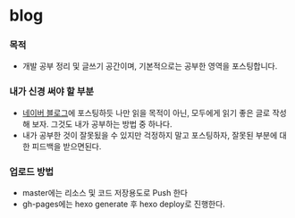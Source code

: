 # blog

### 목적

- 개발 공부 정리 및 글쓰기 공간이며, 기본적으로는 공부한 영역을 포스팅합니다.

### 내가 신경 써야 할 부분

- [네이버 블로그](http://blog.naver.com/silver889)에 포스팅하듯 나만 읽을 목적이 아닌, 모두에게 읽기 좋은 글로 작성해 보자.
그것도 내가 공부하는 방법 중 하나다.
- 내가 공부한 것이 잘못됬을 수 있지만 걱정하지 말고 포스팅하자, 잘못된 부분에 대한 피드백을 받으면된다.

### 업로드 방법

- master에는 리소스 및 코드 저장용도로 Push 한다
- gh-pages에는 hexo generate 후 hexo deploy로 진행한다.